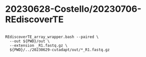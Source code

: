 
#	20230628-Costello/20230706-REdiscoverTE


```

REdiscoverTE_array_wrapper.bash --paired \
  --out ${PWD}/out \
  --extension _R1.fastq.gz \
  ${PWD}/../20230629-cutadapt/out/*_R1.fastq.gz

```



